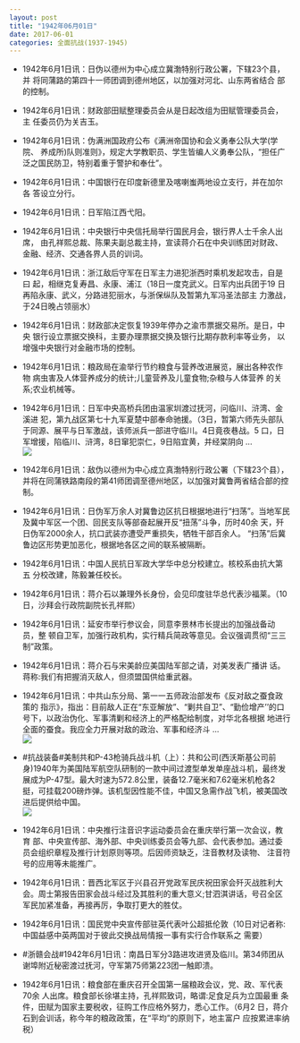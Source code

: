 ```yaml
---
layout: post
title: "1942年06月01日"
date: 2017-06-01
categories: 全面抗战(1937-1945)
---
```


<meta name="referrer" content="no-referrer" />

- 1942年6月1日讯：日伪以德州为中心成立冀渤特别行政公署，下辖23个县，并 将同蒲路的第四十一师团调到德州地区，以加强对河北、山东两省结合 部的控制。 

- 1942年6月1日讯：财政部田赋整理委员会从是日起改组为田赋管理委员会，主 任委员仍为关吉玉。 

- 1942年6月1日讯：伪满洲国政府公布《满洲帝国协和会义勇奉公队大学(学院、 养成所)队则准则》，规定大学教职员、学生皆编人义勇奉公队，“担任广 泛之国民防卫，特别着重于警护和奉仕”。 

- 1942年6月1日讯：中国银行在印度新德里及喀喇蚩两地设立支行，并在加尔各 答设立分行。 

- 1942年6月1日讯：日军陷江西弋阳。 

- 1942年6月1日讯：中央银行中央信托局举行国民月会，银行界人士千余人出席， 由孔祥熙总裁、陈果夫副总裁主持，宣读蒋介石在中央训练团对财政、 金融、经济、交通各界人员的训词。 

- 1942年6月1日讯：浙江敌后守军在日军主力进犯浙西时乘机发起攻击，自是曰 起，相继克复寿昌、永康、浦江（18日一度克武义。日军内出兵团于19 日再陷永康、武义，分路进犯丽水，与浙保纵队及暂第九军冯圣法部主 力激战，于24日晚占领丽水） 

- 1942年6月1日讯：财政部决定恢复1939年停办之渝市票据交易所。是日，中央 银行设立票据交换科，主要办理票据交换及银行比期存款利率等业务， 以增强中央银行对金融市场的控制。 

- 1942年6月1日讯：粮政局在渝举行节约粮食与营养改进展览，展出各种农作物 病虫害及人体营养成分的统计;儿童营养及儿童食物;杂粮与人体营养 的关系;农业机械等。 

- 1942年6月1日讯：日军中央高桥兵团由温家圳渡过抚河，问临川、浒湾、金溪进 犯，第九战区第七十九军夏楚中部奉命驰援。（3日，暂第六师先头部队 于同源、展平与日军激战，该师派兵一部进守临川。4日竟夜巷战。5 口，日军增援，陷临川、浒湾，8日窜犯崇仁，9日陷宜黄，并经棠阴向 ... <br/><img src="https://wx1.sinaimg.cn/large/aca367d8ly1fg5ordnjbgj20c80ay3yn.jpg" />

- 1942年6月1日讯：敌伪以德州为中心成立真渤特别行政公署（下辖23个县），并将在同蒲铁路南段的第41师团调至德州地区，以加强对冀鲁两省结合部的控制。 

- 1942年6月1日讯：日伪军万余人对冀鲁边区抗日根据地进行“扫荡”。当地军民 及冀中军区一个团、回民支队等部奋起展开反“扭荡”斗争，历时40余 天，歼日伪军2000余人，抗口武装亦遭受严重损失，牺牲干部百余人。 “扫荡”后冀鲁边区形势更加恶化，根据地各区之间的联系被隔断。 

- 1942年6月1日讯：中国人民抗日军政大学华中总分校建立。核校系由抗大第五 分校改建，陈毅兼任校长。 

- 1942年6月1日讯：蒋介石以兼理外长身份，会见印度驻华总代表沙福莱。（10 日，沙拜会行政院副院长孔祥熙） 

- 1942年6月1日讯：延安市举行参议会，同意李景林市长提出的加强战备动员，整 顿自卫军，加强行政机构，实行精兵简政等意见。会议强调贯彻“三三 制”政策。 

- 1942年6月1日讯：蒋介石与宋美龄应美国陆军部之请，对美发表广播讲 话。蒋称:我们有把握消灭敌人，但须盟国供给重武器。 

- 1942年6月1日讯：中共山东分局、第一一五师政治部发布《反对敌之蚕食政策的 指示》，指出：目前敌人正在“东亚解放”、“剿共自卫”、“勤俭增产’’的口 号下，以政治伪化、军事清剿和经济上的严格配给制度，对华北各根据 地进行全面的蚕食。我应全力开展对敌的政治、军事和经济斗 ... <br/><img src="https://wx1.sinaimg.cn/large/aca367d8ly1fg5hu62dxqj20c80cwgls.jpg" />

- #抗战装备#美制共和P-43枪骑兵战斗机（上）：共和公司(西沃斯基公司前身)1940年为美国陆军航空队研制的一款中间过渡型单发单座战斗机，最终发展成为P-47型。最大时速为572.8公里，装备12.7毫米和7.62毫米机枪各2挺，可挂载200磅炸弹。该机型因性能不佳，中国又急需作战飞机，被美国改进后提供给中国。 <br/><img src="https://wx4.sinaimg.cn/large/aca367d8ly1fg5gysjyojj20bg0pw789.jpg" />

- 1942年6月1日讯：中央推行注音识字运动委员会在重庆举行第一次会议，教育 部、中央宣传部、海外部、中央训练委员会等九部、会代表参加。通过委 员会组织章程及推行计划原则等项。后因师资缺乏，注音教材及读物、 注音符号的应用等未能推广。 

- 1942年6月1日讯：晋西北军区于兴县召开党政军民庆祝田家会歼灭战胜利大会。周士第报告田家会战斗经过及其胜利的重大意义;甘泗淇讲话，号召全区军民加紧准备，再接再厉，争取打更大的胜仗。 

- 1942年6月1日讯：国民党中央宣传部驻英代表叶公超抵伦敦（10日对记者称: 中国益感中英两国对于彼此交换战局情报一事有实行合作联系之 需要） 

- #浙赣会战#1942年6月1日讯：南昌日军分3路进攻进贤及临川。第34师团从谢埠附近秘密渡过抚河，守军第75师第223团一触即溃。 

- 1942年6月1日讯：粮食部在重庆召开全国第一届粮政会议，党、政、军代表70余 人出席。粮食部长徐堪主持，孔祥熙致词，略谓:足食足兵为立国最重 条件，田赋为国家主要税收，征购工作应格外努力，悉心工作。（6月2 日，蒋介石到会训话，称今年的粮政政策，在“平均”的原则下，地主富户 应按累进率纳税） 


